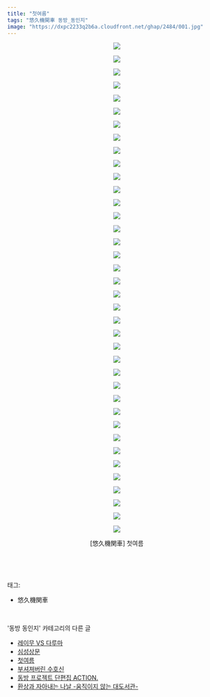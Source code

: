 ```yaml
---
title: "첫여름"
tags: "悠久機関車 동방_동인지"
image: "https://dxpc2233q2b6a.cloudfront.net/ghap/2484/001.jpg"
---
```

<div class="article">
<p style="text-align: center; clear: none; float: none;"><img src="{{ site.imgserver3 }}/ghap/2484/001.jpg"/></p>
<p style="text-align: center; clear: none; float: none;"><img src="{{ site.imgserver3 }}/ghap/2484/002.jpg"/></p>
<p style="text-align: center; clear: none; float: none;"><img src="{{ site.imgserver3 }}/ghap/2484/003.jpg"/></p>
<p style="text-align: center; clear: none; float: none;"><img src="{{ site.imgserver3 }}/ghap/2484/004.jpg"/></p>
<p style="text-align: center; clear: none; float: none;"><img src="{{ site.imgserver3 }}/ghap/2484/005.jpg"/></p>
<p style="text-align: center; clear: none; float: none;"><img src="{{ site.imgserver3 }}/ghap/2484/006.jpg"/></p>
<p style="text-align: center; clear: none; float: none;"><img src="{{ site.imgserver3 }}/ghap/2484/007.jpg"/></p>
<p style="text-align: center; clear: none; float: none;"><img src="{{ site.imgserver3 }}/ghap/2484/008.jpg"/></p>
<p style="text-align: center; clear: none; float: none;"><img src="{{ site.imgserver3 }}/ghap/2484/009.jpg"/></p>
<p style="text-align: center; clear: none; float: none;"><img src="{{ site.imgserver3 }}/ghap/2484/010.jpg"/></p>
<p style="text-align: center; clear: none; float: none;"><img src="{{ site.imgserver3 }}/ghap/2484/011.jpg"/></p>
<p style="text-align: center; clear: none; float: none;"><img src="{{ site.imgserver3 }}/ghap/2484/012.jpg"/></p>
<p style="text-align: center; clear: none; float: none;"><img src="{{ site.imgserver3 }}/ghap/2484/013.jpg"/></p>
<p style="text-align: center; clear: none; float: none;"><img src="{{ site.imgserver3 }}/ghap/2484/014.jpg"/></p>
<p style="text-align: center; clear: none; float: none;"><img src="{{ site.imgserver3 }}/ghap/2484/015.jpg"/></p>
<p style="text-align: center; clear: none; float: none;"><img src="{{ site.imgserver3 }}/ghap/2484/016.jpg"/></p>
<p style="text-align: center; clear: none; float: none;"><img src="{{ site.imgserver3 }}/ghap/2484/017.jpg"/></p>
<p style="text-align: center; clear: none; float: none;"><img src="{{ site.imgserver3 }}/ghap/2484/018.jpg"/></p>
<p style="text-align: center; clear: none; float: none;"><img src="{{ site.imgserver3 }}/ghap/2484/019.jpg"/></p>
<p style="text-align: center; clear: none; float: none;"><img src="{{ site.imgserver3 }}/ghap/2484/020.jpg"/></p>
<p style="text-align: center; clear: none; float: none;"><img src="{{ site.imgserver3 }}/ghap/2484/021.jpg"/></p>
<p style="text-align: center; clear: none; float: none;"><img src="{{ site.imgserver3 }}/ghap/2484/022.jpg"/></p>
<p style="text-align: center; clear: none; float: none;"><img src="{{ site.imgserver3 }}/ghap/2484/023.jpg"/></p>
<p style="text-align: center; clear: none; float: none;"><img src="{{ site.imgserver3 }}/ghap/2484/024.jpg"/></p>
<p style="text-align: center; clear: none; float: none;"><img src="{{ site.imgserver3 }}/ghap/2484/025.jpg"/></p>
<p style="text-align: center; clear: none; float: none;"><img src="{{ site.imgserver3 }}/ghap/2484/026.jpg"/></p>
<p style="text-align: center; clear: none; float: none;"><img src="{{ site.imgserver3 }}/ghap/2484/027.jpg"/></p>
<p style="text-align: center; clear: none; float: none;"><img src="{{ site.imgserver3 }}/ghap/2484/028.jpg"/></p>
<p style="text-align: center; clear: none; float: none;"><img src="{{ site.imgserver3 }}/ghap/2484/029.jpg"/></p>
<p style="text-align: center; clear: none; float: none;"><img src="{{ site.imgserver3 }}/ghap/2484/030.jpg"/></p>
<p style="text-align: center; clear: none; float: none;"><img src="{{ site.imgserver3 }}/ghap/2484/031.jpg"/></p>
<p style="text-align: center; clear: none; float: none;"><img src="{{ site.imgserver3 }}/ghap/2484/032.jpg"/></p>
<p style="text-align: center; clear: none; float: none;"><img src="{{ site.imgserver3 }}/ghap/2484/033.jpg"/></p>
<p style="text-align: center; clear: none; float: none;"><img src="{{ site.imgserver3 }}/ghap/2484/034.jpg"/></p>
<p style="text-align: center; clear: none; float: none;"><img src="{{ site.imgserver3 }}/ghap/2484/035.jpg"/></p>
<p style="text-align: center; clear: none; float: none;"><img src="{{ site.imgserver3 }}/ghap/2484/036.jpg"/></p>
<p style="text-align: center; clear: none; float: none;"><img src="{{ site.imgserver3 }}/ghap/2484/037.jpg"/></p>
<p style="text-align: center; clear: none; float: none;"><img src="{{ site.imgserver3 }}/ghap/2484/038.jpg"/></p>
<p style="text-align: center; clear: none; float: none;">[悠久機関車] 첫여름</p>
<p><br/></p>
</div><br/>
<div class="tagTrail">
<p>태그: </p>
<ul>
<li>悠久機関車</li>
</ul>
</div><br/>
<div class="another">
<p>'동방 동인지' 카테고리의 다른 글</p>
<ul>
<li><a href="/ghap_2488">레이무 VS 다루마</a></li>
<li><a href="/ghap_2485">심성상문</a></li>
<li><a href="/ghap_2484">첫여름</a></li>
<li><a href="/ghap_2482">부셔져버린 수호신</a></li>
<li><a href="/ghap_2481">동방 프로젝트 단편집 ACTION.</a></li>
<li><a href="/ghap_2480">환상과 자아내는 나날 -움직이지 않는 대도서관-</a></li>
</ul>
</div><br/>
<div class="cb_module cb_fluid">
<div class="cb_wrt cb_profile">
</div><!-- commentList close -->
</div><br/>
